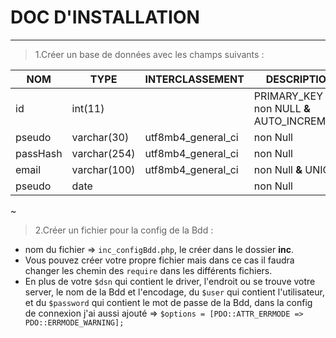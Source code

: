 # DOC D'INSTALLATION

 ---

> 1.Créer un base de données avec les champs suivants :

   |   NOM    |   TYPE       |   INTERCLASSEMENT    |                 DESCRIPTION             |
   | -------- | ------------ | -------------------- | --------------------------------------- |
   |    id    |   int(11)    |                      | PRIMARY_KEY **&** non NULL **&** AUTO_INCREMENT |
   |  pseudo  | varchar(30)  |  utf8mb4_general_ci  | non Null                                |
   | passHash | varchar(254) |  utf8mb4_general_ci  | non Null                                |
   |  email   | varchar(100) |  utf8mb4_general_ci  | non Null  **&** UNIQUE                      |
   |  pseudo  |    date      |                      | non Null                                |
~ 

> 2.Créer un fichier pour la config de la Bdd :

- nom du fichier => `inc_configBdd.php`, le créer dans le dossier **inc**.
- Vous pouvez créer votre propre fichier mais dans ce cas il faudra changer les chemin des `require` dans les différents fichiers.
- En plus de votre `$dsn` qui contient le driver, l'endroit ou se trouve votre server, le nom de la Bdd et l'encodage,
     du `$user` qui contient l'utilisateur, et du `$password` qui contient le mot de passe de la Bdd,
     dans la config de connexion j'ai aussi ajouté => `$options = [PDO::ATTR_ERRMODE => PDO::ERRMODE_WARNING];`